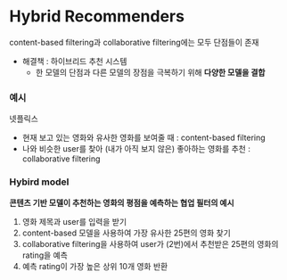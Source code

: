 # Hybrid Recommenders

content-based filtering과 collaborative filtering에는 모두 단점들이 존재
- 해결책 : 하이브리드 추천 시스템
    - 한 모델의 단점과 다른 모델의 장점을 극복하기 위해 **다양한 모델을 결합**

### 예시

넷플릭스
- 현재 보고 있는 영화와 유사한 영화를 보여줄 때 : content-based filtering
- 나와 비슷한 user를 찾아 (내가 아직 보지 않은) 좋아하는 영화를 추천 : collaborative filtering


### Hybird model
**콘텐츠 기반 모델이 추천하는 영화의 평점을 예측하는 협업 필터의 예시**
1. 영화 제목과 user를 입력을 받기
2. content-based 모델을 사용하여 가장 유사한 25편의 영화 찾기
3. collaborative filtering을 사용하여 user가 (2번)에서 추천받은 25편의 영화의 rating을 예측
4. 예측 rating이 가장 높은 상위 10개 영화 반환